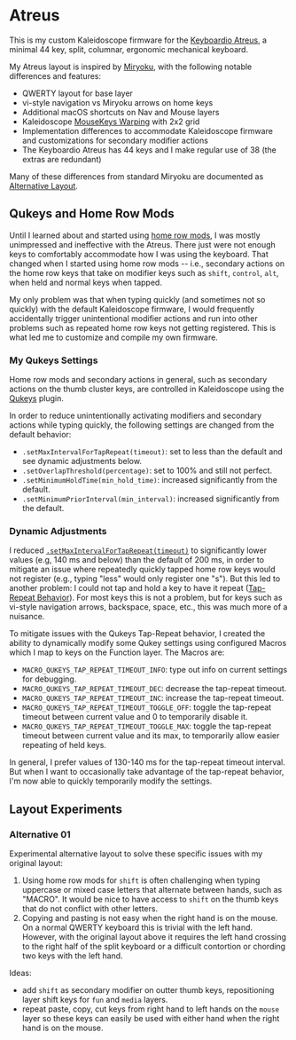 # Atreus

This is my custom Kaleidoscope firmware for the [Keyboardio Atreus](https://shop.keyboard.io/products/keyboardio-atreus#), a minimal 44 key, split, columnar, ergonomic mechanical keyboard.

My Atreus layout is inspired by [Miryoku](https://github.com/manna-harbour/miryoku/), with the following notable differences and features:

* QWERTY layout for base layer
* vi-style navigation vs Miryoku arrows on home keys
* Additional macOS shortcuts on Nav and Mouse layers
* Kaleidoscope [MouseKeys Warping](https://kaleidoscope.readthedocs.io/en/latest/plugins/Kaleidoscope-MouseKeys.html#warping) with 2x2 grid
* Implementation differences to accommodate Kaleidoscope firmware and customizations for secondary modifier actions
* The Keyboardio Atreus has 44 keys and I make regular use of 38 (the extras are redundant)

Many of these differences from standard Miryoku are documented as [Alternative Layout](https://github.com/manna-harbour/miryoku/tree/master/docs/reference#alternative-layouts).

## Qukeys and Home Row Mods

Until I learned about and started using [home row mods](https://precondition.github.io/home-row-mods), I was mostly unimpressed and ineffective with the Atreus. There just were not enough keys to comfortably accommodate how I was using the keyboard. That changed when I started using home row mods -- i.e., secondary actions on the home row keys that take on modifier keys such as `shift`, `control`, `alt`, when held and normal keys when tapped.

My only problem was that when typing quickly (and sometimes not so quickly) with the default Kaleidoscope firmware, I would frequently accidentally trigger unintentional modifier actions and run into other problems such as repeated home row keys not getting registered. This is what led me to customize and compile my own firmware.

### My Qukeys Settings

Home row mods and secondary actions in general, such as secondary actions on the thumb cluster keys, are controlled in Kaleidoscope using the [Qukeys](https://kaleidoscope.readthedocs.io/en/latest/plugins/Kaleidoscope-Qukeys.html) plugin.

In order to reduce unintentionally activating modifiers and secondary actions while typing quickly, the following settings are changed from the default behavior:

* `.setMaxIntervalForTapRepeat(timeout)`: set to less than the default and see dynamic adjustments below.
* `.setOverlapThreshold(percentage)`: set to 100% and still not perfect.
* `.setMinimumHoldTime(min_hold_time)`: increased significantly from the default.
* `.setMinimumPriorInterval(min_interval)`: increased significantly from the default.

### Dynamic Adjustments

I reduced [`.setMaxIntervalForTapRepeat(timeout)`](https://kaleidoscope.readthedocs.io/en/latest/plugins/Kaleidoscope-Qukeys.html#setmaxintervalfortaprepeat-timeout) to significantly lower values (e.g, 140 ms and below) than the default of 200 ms, in order to mitigate an issue where repeatedly quickly tapped home row keys would not register (e.g., typing "less" would only register one "s"). But this led to another problem: I could not tap and hold a key to have it repeat ([Tap-Repeat Behavior](https://kaleidoscope.readthedocs.io/en/latest/plugins/Kaleidoscope-Qukeys.html#tap-repeat-behaviour)). For most keys this is not a problem, but for keys such as vi-style navigation arrows, backspace, space, etc., this was much more of a nuisance.

To mitigate issues with the Qukeys Tap-Repeat behavior, I created the ability to dynamically modify some Qukey settings using configured Macros which I map to keys on the Function layer. The Macros are:

* `MACRO_QUKEYS_TAP_REPEAT_TIMEOUT_INFO`: type out info on current settings for debugging.
* `MACRO_QUKEYS_TAP_REPEAT_TIMEOUT_DEC`: decrease the tap-repeat timeout.
* `MACRO_QUKEYS_TAP_REPEAT_TIMEOUT_INC`: increase the tap-repeat timeout.
* `MACRO_QUKEYS_TAP_REPEAT_TIMEOUT_TOGGLE_OFF`: toggle the tap-repeat timeout between current value and 0 to temporarily disable it.
* `MACRO_QUKEYS_TAP_REPEAT_TIMEOUT_TOGGLE_MAX`: toggle the tap-repeat timeout between current value and its max, to temporarily allow easier repeating of held keys.

In general, I prefer values of 130-140 ms for the tap-repeat timeout interval. But when I want to occasionally take advantage of the tap-repeat behavior, I'm now able to quickly temporarily modify the settings.

## Layout Experiments

### Alternative 01

Experimental alternative layout to solve these specific issues with my original layout:

1. Using home row mods for `shift` is often challenging when typing uppercase or mixed case letters that alternate between hands, such as "MACRO". It would be nice to have access to `shift` on the thumb keys that do not conflict with other letters.
1. Copying and pasting is not easy when the right hand is on the mouse. On a normal QWERTY keyboard this is trivial with the left hand. However, with the original layout above it requires the left hand crossing to the right half of the split keyboard or a difficult contortion or chording two keys with the left hand.

Ideas:

* add `shift` as secondary modifier on outter thumb keys, repositioning layer shift keys for `fun` and `media` layers.
* repeat paste, copy, cut keys from right hand to left hands on the `mouse` layer so these keys can easily be used with either hand when the right hand is on the mouse.
